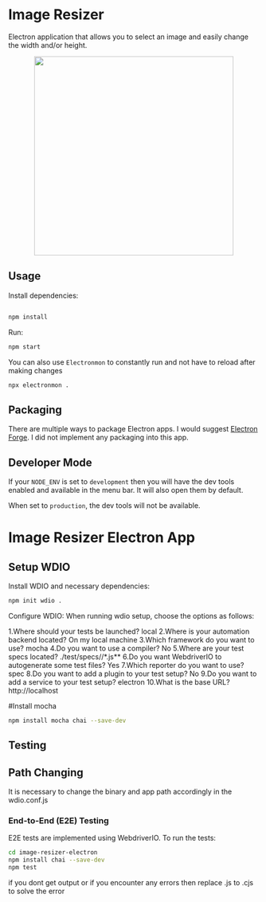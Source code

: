 # Image Resizer

Electron application that allows you to select an image and easily change the width and/or height.

<div style="display: flex; justify-content: center">
<img src="./assets/screen.png" width="400" />
</div>

## Usage

Install dependencies:

```bash

npm install
```

Run:

```bash
npm start
```

You can also use `Electronmon` to constantly run and not have to reload after making changes

```bash
npx electronmon .
```

## Packaging

There are multiple ways to package Electron apps. I would suggest [Electron Forge](https://www.electronforge.io/). I did not implement any packaging into this app.

## Developer Mode

If your `NODE_ENV` is set to `development` then you will have the dev tools enabled and available in the menu bar. It will also open them by default.

When set to `production`, the dev tools will not be available.
# Image Resizer Electron App

## Setup WDIO
Install WDIO and necessary dependencies:
```sh
npm init wdio .
```
Configure WDIO:
When running wdio setup, choose the options as follows:

  1.Where should your tests be launched? local
  2.Where is your automation backend located? On my local machine
  3.Which framework do you want to use? mocha
  4.Do you want to use a compiler? No
  5.Where are your test specs located? ./test/specs//*.js**
  6.Do you want WebdriverIO to autogenerate some test files? Yes
  7.Which reporter do you want to use? spec
  8.Do you want to add a plugin to your test setup? No
  9.Do you want to add a service to your test setup? electron
  10.What is the base URL? http://localhost

#Install mocha
```sh
npm install mocha chai --save-dev
```
## Testing
## Path Changing

It is necessary to change the binary and app path accordingly in the wdio.conf.js

### End-to-End (E2E) Testing

E2E tests are implemented using WebdriverIO. To run the tests:

```sh
cd image-resizer-electron
npm install chai --save-dev
npm test
```
if you dont get output or if you encounter any errors then replace .js to .cjs to solve the error
